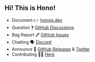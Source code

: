 ## Hi! This is Hono!

* Document 👉 [honojs.dev](https://honojs.dev)
* Question ❓ [GitHub Discussions](https://github.com/orgs/honojs/discussions)
* Bag Report 🖊️ [GitHub Issues](https://github.com/honojs/hono/issues)
* Chatting 🗣️ [Discord](https://discord.gg/KMh2eNSdxV)
* Announce 📣 [GitHub Releases](https://github.com/honojs/hono/releases) & [Twitter](https://twitter.com/honojs)
* Contributing 👨‍💻 [Here](https://github.com/honojs)

